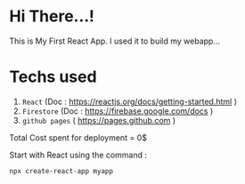 # Hi There...!

This is My First React App.
I used it to build my webapp...

# Techs used

1. `React` (Doc : https://reactjs.org/docs/getting-started.html )
2. `Firestore` (Doc : https://firebase.google.com/docs )
3. `github pages` ( https://pages.github.com )

Total Cost spent for deployment = 0$

Start with React using the command :
  
    npx create-react-app myapp
